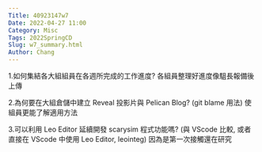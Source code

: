```yaml
---
Title: 40923147w7
Date: 2022-04-27 11:00
Category: Misc
Tags: 2022SpringCD
Slug: w7_summary.html
Author: Chang
---
```


<!-- PELICAN_END_SUMMARY -->

1.如何集結各大組組員在各週所完成的工作進度? 各組員整理好進度像駔長報備後上傳

2.為何要在大組倉儲中建立 Reveal 投影片與 Pelican Blog? (git blame 用法) 使組員更能了解適用方法

3.可以利用 Leo Editor 延續開發 scarysim 程式功能嗎? (與 VScode 比較, 或者直接在 VScode 中使用 Leo Editor, leointeg) 因為是第一次接觸還在研究